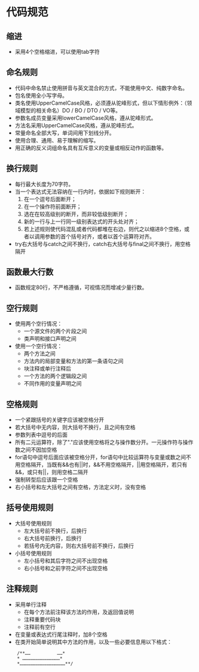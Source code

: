 # 代码规范  
## 缩进  
* 采用4个空格缩进，可以使用tab字符
## 命名规则
* 代码中命名禁止使用拼音与英文混合的方式，不能使用中文、纯数字命名。  
* 包名使用全小写字母。  
* 类名使用UpperCamelCase风格，必须遵从驼峰形式，但以下情形例外：（领域模型的相关命名）DO / BO / DTO / VO等。  
* 参数名成员变量采用lowerCamelCase风格，遵从驼峰形式。  
* 方法名采用UpperCamelCase风格，遵从驼峰形式。
* 常量命名全部大写，单词间用下划线分开。  
* 使用合理、通用、易于理解的缩写。  
* 用正确的反义词组命名具有互斥意义的变量或相反动作的函数等。  
## 换行规则  
* 每行最大长度为70字符。  
* 当一个表达式无法容纳在一行内时，依据如下规则断开：  
    1. 在一个逗号后面断开；
    2. 在一个操作符前面断开；
    3. 选在在较高级别的断开，而非较低级别断开；
    4. 新的一行与上一行同一级别表达式的开头处对齐；
    5. 若上述规则使代码混乱或者代码都堆在右边，则代之以缩进8个空格，或者以调用参数的首个括号对齐，或者以首个运算符对齐。
* try右大括号与catch之间不换行，catch右大括号与final之间不换行，用空格隔开
## 函数最大行数
* 函数规定80行，不严格遵循，可视情况而增减少量行数。  
## 空行规则  
* 使用两个空行情况：
    * 一个源文件的两个片段之间  
    * 类声明和接口声明之间  
* 使用一个空行情况：  
    * 两个方法之间  
    * 方法内的局部变量和方法的第一条语句之间  
    * 块注释或单行注释后 
    * 一个方法的两个逻辑段之间  
    * 不同作用的变量声明之间
## 空格规则  
* 一个紧跟括号的关键字应该被空格分开
* 若大括号中无内容，则大括号不换行，且之间有空格   
* 参数列表中逗号的后面  
* 所有二元运算符，除了"."应该使用空格将之与操作数分开。一元操作符与操作数之间不因加空格  
* for语句中逗号后面应该被空格分开，for语句中比较运算符与变量或数之间不用空格隔开，当既有&&也有||时，&&不用空格隔开，||用空格隔开，若只有&&，或只有||，则用空格二隔开  
* 强制转型后应该跟一个空格
* 右小括号和左大括号之间有空格，方法定义时，没有空格
## 括号使用规则  
* 大括号使用规则
    * 左大括号前不换行，后换行
    * 右大括号前换行，后换行
    * 若括号内无内容，则右大括号前不换行，后换行
* 小括号使用规则
    * 左小括号和其后字符之间不出现空格
    * 右小括号和之前字符之间不出现空格
## 注释规则  
* 采用单行注释
    * 在每个方法前注释该方法的作用，及返回值说明
    * 注释重要代码块
    * 注释前有空行
* 在变量或表达式行尾注释时，加8个空格
* 在类开始简单说明其中方法的作用，以及一些必要信息用以下格式：
```
    /**……          ……*
    * ……………………………………*
    *……………………………………………**/
```
